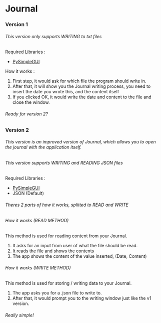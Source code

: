 # Journal

### Version 1
###### This version only supports WRITING to txt files
Required Libraries :
- <a href="https://pypi.org/project/PySimpleGUI/">PySimpleGUI</a>

How it works : 
1. First step, it would ask for which file the program should write in.
2. After that, it will show you the Journal writing process, you need to insert the date you wrote this, and the content itself
3. If you clicked OK, it would write the date and content to the file and close the window.

###### Ready for version 2?

### Version 2
###### This version is an improved version of Journal, which allows you to open the journal with the application itself.
###### This version supports WRITING and READING JSON files
Required Libraries :
- <a href="https://pypi.org/project/PySimpleGUI/">PySimpleGUI</a>
- JSON (Default)

###### Theres 2 parts of how it works, splitted to READ and WRITE
###### How it works (READ METHOD)
This method is used for reading content from your Journal.
1. It asks for an input from user of what the file should be read.
2. It reads the file and shows the contents
3. The app shows the content of the value inserted, (Date, Content)

###### How it works (WRITE METHOD)
This method is used for storing / writing data to your Journal.
1. The app asks you for a .json file to write to.
2. After that, it would prompt you to the writing window just like the v1 version.

###### Really simple!
